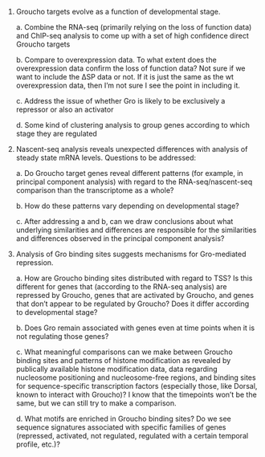 1)  Groucho targets evolve as a function of developmental stage.

    a.  Combine the RNA-seq (primarily relying on the loss of function
        data) and ChIP-seq analysis to come up with a set of high
        confidence direct Groucho targets

    b.  Compare to overexpression data. To what extent does the
        overexpression data confirm the loss of function data? Not sure
        if we want to include the ∆SP data or not. If it is just the
        same as the wt overexpression data, then I’m not sure I see the
        point in including it.

    c.  Address the issue of whether Gro is likely to be exclusively a
        repressor or also an activator

    d.  Some kind of clustering analysis to group genes according to
        which stage they are regulated

2)  Nascent-seq analysis reveals unexpected differences with analysis of
    steady state mRNA levels. Questions to be addressed:

    a.  Do Groucho target genes reveal different patterns (for example,
        in principal component analysis) with regard to the
        RNA-seq/nascent-seq comparison than the transcriptome as a
        whole?

    b.  How do these patterns vary depending on developmental stage?

    c.  After addressing a and b, can we draw conclusions about what
        underlying similarities and differences are responsible for the
        similarities and differences observed in the principal component
        analysis?

3)  Analysis of Gro binding sites suggests mechanisms for Gro-mediated
    repression.

    a.  How are Groucho binding sites distributed with regard to TSS? Is
        this different for genes that (according to the RNA-seq
        analysis) are repressed by Groucho, genes that are activated by
        Groucho, and genes that don’t appear to be regulated by Groucho?
        Does it differ according to developmental stage?

    b.  Does Gro remain associated with genes even at time points when
        it is not regulating those genes?

    c.  What meaningful comparisons can we make between Groucho binding
        sites and patterns of histone modification as revealed by
        publically available histone modification data, data regarding
        nucleosome positioning and nucleosome-free regions, and binding
        sites for sequence-specific transcription factors (especially
        those, like Dorsal, known to interact with Groucho)? I know that
        the timepoints won’t be the same, but we can still try to make a
        comparison.

    d.  What motifs are enriched in Groucho binding sites? Do we see
        sequence signatures associated with specific families of genes
        (repressed, activated, not regulated, regulated with a certain
        temporal profile, etc.)?


